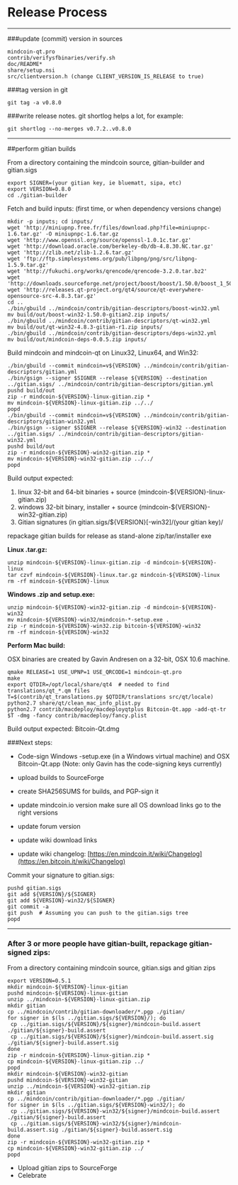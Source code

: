 Release Process
====================

* * *

###update (commit) version in sources


	mindcoin-qt.pro
	contrib/verifysfbinaries/verify.sh
	doc/README*
	share/setup.nsi
	src/clientversion.h (change CLIENT_VERSION_IS_RELEASE to true)

###tag version in git

	git tag -a v0.8.0

###write release notes. git shortlog helps a lot, for example:

	git shortlog --no-merges v0.7.2..v0.8.0

* * *

##perform gitian builds

 From a directory containing the mindcoin source, gitian-builder and gitian.sigs
  
	export SIGNER=(your gitian key, ie bluematt, sipa, etc)
	export VERSION=0.8.0
	cd ./gitian-builder

 Fetch and build inputs: (first time, or when dependency versions change)

	mkdir -p inputs; cd inputs/
	wget 'http://miniupnp.free.fr/files/download.php?file=miniupnpc-1.6.tar.gz' -O miniupnpc-1.6.tar.gz
	wget 'http://www.openssl.org/source/openssl-1.0.1c.tar.gz'
	wget 'http://download.oracle.com/berkeley-db/db-4.8.30.NC.tar.gz'
	wget 'http://zlib.net/zlib-1.2.6.tar.gz'
	wget 'ftp://ftp.simplesystems.org/pub/libpng/png/src/libpng-1.5.9.tar.gz'
	wget 'http://fukuchi.org/works/qrencode/qrencode-3.2.0.tar.bz2'
	wget 'http://downloads.sourceforge.net/project/boost/boost/1.50.0/boost_1_50_0.tar.bz2'
	wget 'http://releases.qt-project.org/qt4/source/qt-everywhere-opensource-src-4.8.3.tar.gz'
	cd ..
	./bin/gbuild ../mindcoin/contrib/gitian-descriptors/boost-win32.yml
	mv build/out/boost-win32-1.50.0-gitian2.zip inputs/
	./bin/gbuild ../mindcoin/contrib/gitian-descriptors/qt-win32.yml
	mv build/out/qt-win32-4.8.3-gitian-r1.zip inputs/
	./bin/gbuild ../mindcoin/contrib/gitian-descriptors/deps-win32.yml
	mv build/out/mindcoin-deps-0.0.5.zip inputs/

 Build mindcoin and mindcoin-qt on Linux32, Linux64, and Win32:
  
	./bin/gbuild --commit mindcoin=v${VERSION} ../mindcoin/contrib/gitian-descriptors/gitian.yml
	./bin/gsign --signer $SIGNER --release ${VERSION} --destination ../gitian.sigs/ ../mindcoin/contrib/gitian-descriptors/gitian.yml
	pushd build/out
	zip -r mindcoin-${VERSION}-linux-gitian.zip *
	mv mindcoin-${VERSION}-linux-gitian.zip ../../
	popd
	./bin/gbuild --commit mindcoin=v${VERSION} ../mindcoin/contrib/gitian-descriptors/gitian-win32.yml
	./bin/gsign --signer $SIGNER --release ${VERSION}-win32 --destination ../gitian.sigs/ ../mindcoin/contrib/gitian-descriptors/gitian-win32.yml
	pushd build/out
	zip -r mindcoin-${VERSION}-win32-gitian.zip *
	mv mindcoin-${VERSION}-win32-gitian.zip ../../
	popd

  Build output expected:

  1. linux 32-bit and 64-bit binaries + source (mindcoin-${VERSION}-linux-gitian.zip)
  2. windows 32-bit binary, installer + source (mindcoin-${VERSION}-win32-gitian.zip)
  3. Gitian signatures (in gitian.sigs/${VERSION}[-win32]/(your gitian key)/

repackage gitian builds for release as stand-alone zip/tar/installer exe

**Linux .tar.gz:**

	unzip mindcoin-${VERSION}-linux-gitian.zip -d mindcoin-${VERSION}-linux
	tar czvf mindcoin-${VERSION}-linux.tar.gz mindcoin-${VERSION}-linux
	rm -rf mindcoin-${VERSION}-linux

**Windows .zip and setup.exe:**

	unzip mindcoin-${VERSION}-win32-gitian.zip -d mindcoin-${VERSION}-win32
	mv mindcoin-${VERSION}-win32/mindcoin-*-setup.exe .
	zip -r mindcoin-${VERSION}-win32.zip bitcoin-${VERSION}-win32
	rm -rf mindcoin-${VERSION}-win32

**Perform Mac build:**

  OSX binaries are created by Gavin Andresen on a 32-bit, OSX 10.6 machine.

	qmake RELEASE=1 USE_UPNP=1 USE_QRCODE=1 mindcoin-qt.pro
	make
	export QTDIR=/opt/local/share/qt4  # needed to find translations/qt_*.qm files
	T=$(contrib/qt_translations.py $QTDIR/translations src/qt/locale)
	python2.7 share/qt/clean_mac_info_plist.py
	python2.7 contrib/macdeploy/macdeployqtplus Bitcoin-Qt.app -add-qt-tr $T -dmg -fancy contrib/macdeploy/fancy.plist

 Build output expected: Bitcoin-Qt.dmg

###Next steps:

* Code-sign Windows -setup.exe (in a Windows virtual machine) and
  OSX Bitcoin-Qt.app (Note: only Gavin has the code-signing keys currently)

* upload builds to SourceForge

* create SHA256SUMS for builds, and PGP-sign it

* update mindcoin.io version
  make sure all OS download links go to the right versions

* update forum version

* update wiki download links

* update wiki changelog: [https://en.mindcoin.it/wiki/Changelog](https://en.bitcoin.it/wiki/Changelog)

Commit your signature to gitian.sigs:

	pushd gitian.sigs
	git add ${VERSION}/${SIGNER}
	git add ${VERSION}-win32/${SIGNER}
	git commit -a
	git push  # Assuming you can push to the gitian.sigs tree
	popd

-------------------------------------------------------------------------

### After 3 or more people have gitian-built, repackage gitian-signed zips:

From a directory containing mindcoin source, gitian.sigs and gitian zips

	export VERSION=0.5.1
	mkdir mindcoin-${VERSION}-linux-gitian
	pushd mindcoin-${VERSION}-linux-gitian
	unzip ../mindcoin-${VERSION}-linux-gitian.zip
	mkdir gitian
	cp ../mindcoin/contrib/gitian-downloader/*.pgp ./gitian/
	for signer in $(ls ../gitian.sigs/${VERSION}/); do
	 cp ../gitian.sigs/${VERSION}/${signer}/mindcoin-build.assert ./gitian/${signer}-build.assert
	 cp ../gitian.sigs/${VERSION}/${signer}/mindcoin-build.assert.sig ./gitian/${signer}-build.assert.sig
	done
	zip -r mindcoin-${VERSION}-linux-gitian.zip *
	cp mindcoin-${VERSION}-linux-gitian.zip ../
	popd
	mkdir mindcoin-${VERSION}-win32-gitian
	pushd mindcoin-${VERSION}-win32-gitian
	unzip ../mindcoin-${VERSION}-win32-gitian.zip
	mkdir gitian
	cp ../mindcoin/contrib/gitian-downloader/*.pgp ./gitian/
	for signer in $(ls ../gitian.sigs/${VERSION}-win32/); do
	 cp ../gitian.sigs/${VERSION}-win32/${signer}/mindcoin-build.assert ./gitian/${signer}-build.assert
	 cp ../gitian.sigs/${VERSION}-win32/${signer}/mindcoin-build.assert.sig ./gitian/${signer}-build.assert.sig
	done
	zip -r mindcoin-${VERSION}-win32-gitian.zip *
	cp mindcoin-${VERSION}-win32-gitian.zip ../
	popd

- Upload gitian zips to SourceForge
- Celebrate 
